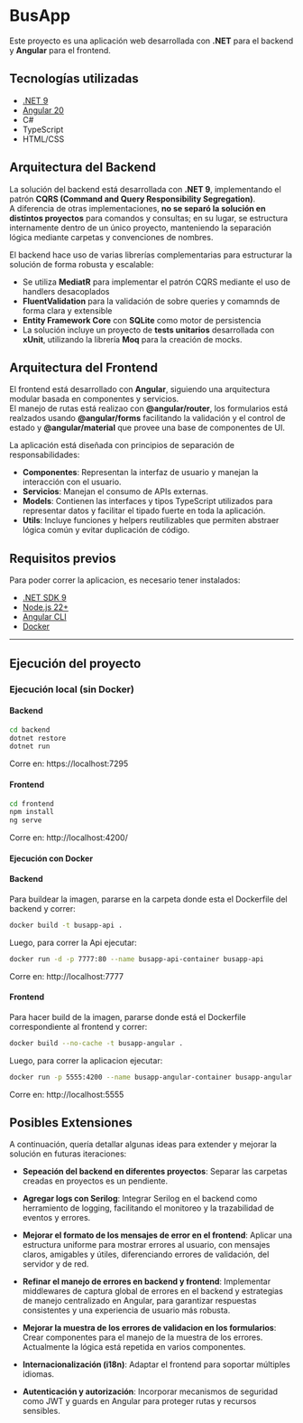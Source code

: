 # BusApp

Este proyecto es una aplicación web desarrollada con **.NET** para el backend y **Angular** para el frontend.

## Tecnologías utilizadas

- [.NET 9](https://dotnet.microsoft.com/)
- [Angular 20](https://angular.io/)
- C#
- TypeScript
- HTML/CSS

## Arquitectura del Backend

La solución del backend está desarrollada con **.NET 9**, implementando el patrón **CQRS (Command and Query Responsibility Segregation)**.  
A diferencia de otras implementaciones, **no se separó la solución en distintos proyectos** para comandos y consultas; en su lugar, se estructura internamente dentro de un único proyecto, manteniendo la separación lógica mediante carpetas y convenciones de nombres.

El backend hace uso de varias librerías complementarias para estructurar la solución de forma robusta y escalable:

- Se utiliza **MediatR** para implementar el patrón CQRS mediante el uso de handlers desacoplados
- **FluentValidation** para la validación de sobre queries y comamnds de forma clara y extensible
- **Entity Framework Core** con **SQLite** como motor de persistencia
- La solución incluye un proyecto de **tests unitarios** desarrollada con **xUnit**, utilizando la librería **Moq** para la creación de mocks.

## Arquitectura del Frontend

El frontend está desarrollado con **Angular**, siguiendo una arquitectura modular basada en componentes y servicios.  
El manejo de rutas está realizao con **@angular/router**, los formularios está realzados usando **@angular/forms** facilitando la validación y el control de estado y **@angular/material** que provee una base de componentes de UI.

La aplicación está diseñada con principios de separación de responsabilidades:

- **Componentes**: Representan la interfaz de usuario y manejan la interacción con el usuario.
- **Servicios**: Manejan el consumo de APIs externas.
- **Models**: Contienen las interfaces y tipos TypeScript utilizados para representar datos y facilitar el tipado fuerte en toda la aplicación.
- **Utils**: Incluye funciones y helpers reutilizables que permiten abstraer lógica común y evitar duplicación de código.

## Requisitos previos

Para poder correr la aplicacion, es necesario tener instalados:

- [.NET SDK 9](https://dotnet.microsoft.com/)
- [Node.js 22+](https://nodejs.org/)
- [Angular CLI](https://angular.dev/tools/cli)
- [Docker](https://www.docker.com/)

---

## Ejecución del proyecto

### Ejecución local (sin Docker)

#### Backend

```bash
cd backend
dotnet restore
dotnet run
```

Corre en: https://localhost:7295

#### Frontend

```bash
cd frontend
npm install
ng serve
```

Corre en: http://localhost:4200/

#### Ejecución con Docker

#### Backend

Para buildear la imagen, pararse en la carpeta donde esta el Dockerfile del backend y correr:

```bash
docker build -t busapp-api .
```

Luego, para correr la Api ejecutar:

```bash
docker run -d -p 7777:80 --name busapp-api-container busapp-api
```

Corre en: http://localhost:7777

#### Frontend

Para hacer build de la imagen, pararse donde está el Dockerfile correspondiente al frontend y correr:

```bash
docker build --no-cache -t busapp-angular .
```

Luego, para correr la aplicacion ejecutar:

```bash
docker run -p 5555:4200 --name busapp-angular-container busapp-angular
```

Corre en: http://localhost:5555

## Posibles Extensiones

A continuación, quería detallar algunas ideas para extender y mejorar la solución en futuras iteraciones:

- **Sepeación del backend en diferentes proyectos**: Separar las carpetas creadas en proyectos es un pendiente.

- **Agregar logs con Serilog**: Integrar Serilog en el backend como herramiento de logging, facilitando el monitoreo y la trazabilidad de eventos y errores.

- **Mejorar el formato de los mensajes de error en el frontend**: Aplicar una estructura uniforme para mostrar errores al usuario, con mensajes claros, amigables y útiles, diferenciando errores de validación, del servidor y de red.

- **Refinar el manejo de errores en backend y frontend**: Implementar middlewares de captura global de errores en el backend y estrategias de manejo centralizado en Angular, para garantizar respuestas consistentes y una experiencia de usuario más robusta.

- **Mejorar la muestra de los errores de validacion en los formularios**: Crear componentes para el manejo de la muestra de los errores. Actualmente la lógica está repetida en varios componentes.

- **Internacionalización (i18n)**: Adaptar el frontend para soportar múltiples idiomas.

- **Autenticación y autorización**: Incorporar mecanismos de seguridad como JWT y guards en Angular para proteger rutas y recursos sensibles.
